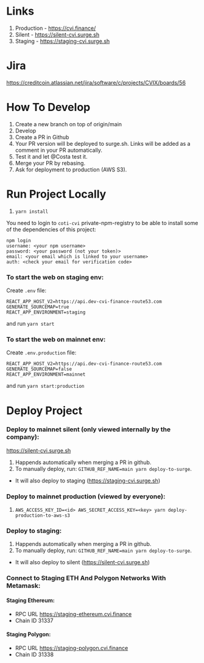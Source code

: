 # Links

1. Production - https://cvi.finance/
2. Silent - https://silent-cvi.surge.sh
3. Staging - https://staging-cvi.surge.sh


# Jira 

https://creditcoin.atlassian.net/jira/software/c/projects/CVIX/boards/56

# How To Develop

1. Create a new branch on top of origin/main
2. Develop
3. Create a PR in Github
4. Your PR version will be deployed to surge.sh. Links will be added as a comment in your PR automatically.
5. Test it and let @Costa test it.
6. Merge your PR by rebasing.
7. Ask for deployment to production (AWS S3).

# Run Project Locally

1. `yarn install`

You need to login to `coti-cvi` private-npm-registry to be able to install some of the dependencies of this project:

```
npm login
username: <your npm username>
password: <your password (not your token)>
email: <your email which is linked to your username>
auth: <check your email for verification code>
```

### To start the web on staging env:

Create `.env` file:

```
REACT_APP_HOST_V2=https://api.dev-cvi-finance-route53.com
GENERATE_SOURCEMAP=true
REACT_APP_ENVIRONMENT=staging
```

and run `yarn start`

### To start the web on mainnet env:

Create `.env.production` file:

```
REACT_APP_HOST_V2=https://api.dev-cvi-finance-route53.com
GENERATE_SOURCEMAP=false
REACT_APP_ENVIRONMENT=mainnet
```

and run `yarn start:production`

# Deploy Project

### Deploy to mainnet silent (only viewed internally by the company):

https://silent-cvi.surge.sh

1. Happends automatically when merging a PR in github.
2. To manually deploy, run: `GITHUB_REF_NAME=main yarn deploy-to-surge`.
* It will also deploy to staging (https://staging-cvi.surge.sh)

### Deploy to mainnet production (viewed by everyone):

1. `AWS_ACCESS_KEY_ID=<id> AWS_SECRET_ACCESS_KEY=<key> yarn deploy-production-to-aws-s3`

### Deploy to staging:

1. Happends automatically when merging a PR in github.
2. To manually deploy, run: `GITHUB_REF_NAME=main yarn deploy-to-surge`.
* It will also deploy to silent (https://silent-cvi.surge.sh)

### Connect to Staging ETH And Polygon Networks With Metamask:

#### Staging Ethereum:
* RPC URL https://staging-ethereum.cvi.finance
* Chain ID 31337

#### Staging Polygon:
* RPC URL https://staging-polygon.cvi.finance
* Chain ID 31338
